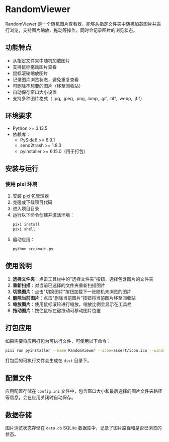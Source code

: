 # RandomViewer

RandomViewer 是一个随机图片查看器，能够从指定文件夹中随机加载图片并进行浏览，支持图片缩放、拖动等操作，同时会记录图片的浏览状态。

## 功能特点

- 从指定文件夹中随机加载图片
- 支持鼠标拖动图片查看
- 鼠标滚轮缩放图片
- 记录图片浏览状态，避免重复查看
- 可删除不想要的图片（移至回收站）
- 自动保存窗口大小设置
- 支持多种图片格式（.jpg, .jpeg, .png, .bmp, .gif, .tiff, .webp, .jfif）

## 环境要求

- Python >= 3.13.5
- 依赖库：
  - PySide6 >= 6.9.1
  - send2trash >= 1.8.3
  - pyinstaller >= 6.15.0（用于打包）

## 安装与运行

### 使用 pixi 环境

1. 安装 [pixi](https://pixi.sh/) 包管理器
2. 克隆或下载项目代码
3. 进入项目目录
4. 运行以下命令创建并激活环境：
   ```bash
   pixi install
   pixi shell
   ```
5. 启动应用：
   ```bash
   python src/main.py
   ```

## 使用说明

1. **选择文件夹**：点击工具栏中的"选择文件夹"按钮，选择包含图片的文件夹
2. **重新扫描**：对当前已选择的文件夹重新扫描图片
3. **切换图片**：点击"切换图片"按钮加载下一张随机未浏览的图片
4. **删除当前图片**：点击"删除当前图片"按钮将当前图片移至回收站
5. **缩放图片**：使用鼠标滚轮进行缩放，缩放比例会显示在工具栏
6. **拖动图片**：按住鼠标左键拖动可移动图片位置

## 打包应用

如果需要将应用打包为可执行文件，可使用以下命令：

```bash
pixi run pyinstaller --name RandomViewer --icon=assert/icon.ico --windowed --onefile src/main.py
```

打包后的可执行文件会生成在 `dist` 目录下。

## 配置文件

应用配置存储在 `config.ini` 文件中，包含窗口大小和最后选择的图片文件夹路径等信息，会在应用关闭时自动保存。

## 数据存储

图片浏览状态存储在 `data.db` SQLite 数据库中，记录了图片路径和是否已浏览的状态。
